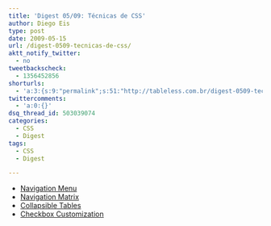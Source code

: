 ```yaml
---
title: 'Digest 05/09: Técnicas de CSS'
author: Diego Eis
type: post
date: 2009-05-15
url: /digest-0509-tecnicas-de-css/
aktt_notify_twitter:
  - no
tweetbackscheck:
  - 1356452856
shorturls:
  - 'a:3:{s:9:"permalink";s:51:"http://tableless.com.br/digest-0509-tecnicas-de-css";s:7:"tinyurl";s:26:"http://tinyurl.com/3cqojfa";s:4:"isgd";s:19:"http://is.gd/ktup05";}'
twittercomments:
  - 'a:0:{}'
dsq_thread_id: 503039074
categories:
  - CSS
  - Digest
tags:
  - CSS
  - Digest

---
```

  * [Navigation Menu][1]
  * [Navigation Matrix][2]
  * [Collapsible Tables][3]
  * [Checkbox Customization][4]

 [1]: http://www.nundroo.com/navigation/
 [2]: http://superfluousbanter.org/archives/2004/05/navigation-matrix-reloaded/
 [3]: http://icant.co.uk/sandbox/footercollapsetables/
 [4]: http://www.flog.co.nz/lab/ARC/ARC.htm